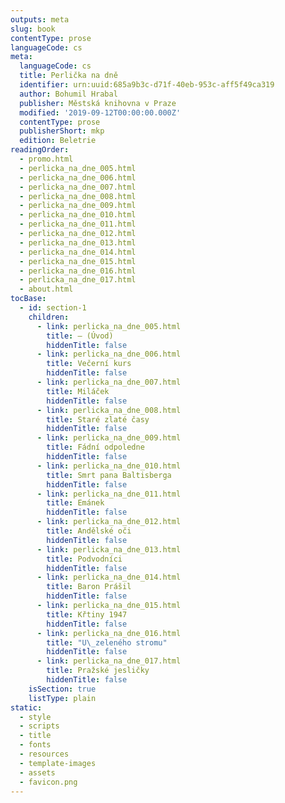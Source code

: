 ```yaml
---
outputs: meta
slug: book
contentType: prose
languageCode: cs
meta:
  languageCode: cs
  title: Perlička na dně
  identifier: urn:uuid:685a9b3c-d71f-40eb-953c-aff5f49ca319
  author: Bohumil Hrabal
  publisher: Městská knihovna v Praze
  modified: '2019-09-12T00:00:00.000Z'
  contentType: prose
  publisherShort: mkp
  edition: Beletrie
readingOrder:
  - promo.html
  - perlicka_na_dne_005.html
  - perlicka_na_dne_006.html
  - perlicka_na_dne_007.html
  - perlicka_na_dne_008.html
  - perlicka_na_dne_009.html
  - perlicka_na_dne_010.html
  - perlicka_na_dne_011.html
  - perlicka_na_dne_012.html
  - perlicka_na_dne_013.html
  - perlicka_na_dne_014.html
  - perlicka_na_dne_015.html
  - perlicka_na_dne_016.html
  - perlicka_na_dne_017.html
  - about.html
tocBase:
  - id: section-1
    children:
      - link: perlicka_na_dne_005.html
        title: — (Úvod)
        hiddenTitle: false
      - link: perlicka_na_dne_006.html
        title: Večerní kurs
        hiddenTitle: false
      - link: perlicka_na_dne_007.html
        title: Miláček
        hiddenTitle: false
      - link: perlicka_na_dne_008.html
        title: Staré zlaté časy
        hiddenTitle: false
      - link: perlicka_na_dne_009.html
        title: Fádní odpoledne
        hiddenTitle: false
      - link: perlicka_na_dne_010.html
        title: Smrt pana Baltisberga
        hiddenTitle: false
      - link: perlicka_na_dne_011.html
        title: Emánek
        hiddenTitle: false
      - link: perlicka_na_dne_012.html
        title: Andělské oči
        hiddenTitle: false
      - link: perlicka_na_dne_013.html
        title: Podvodníci
        hiddenTitle: false
      - link: perlicka_na_dne_014.html
        title: Baron Prášil
        hiddenTitle: false
      - link: perlicka_na_dne_015.html
        title: Křtiny 1947
        hiddenTitle: false
      - link: perlicka_na_dne_016.html
        title: "U\_zeleného stromu"
        hiddenTitle: false
      - link: perlicka_na_dne_017.html
        title: Pražské jesličky
        hiddenTitle: false
    isSection: true
    listType: plain
static:
  - style
  - scripts
  - title
  - fonts
  - resources
  - template-images
  - assets
  - favicon.png
---
```

